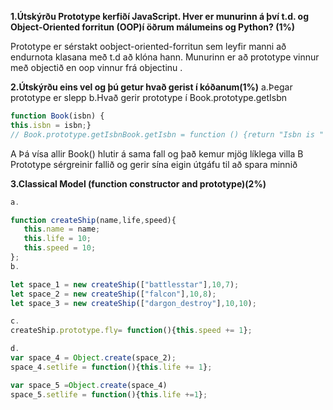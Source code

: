 **1.Útskýrðu Prototype kerfiðí JavaScript. Hver er munurinn á því t.d. og 
Object-Oriented forritun (OOP)í öðrum málumeins og Python? (1%)**

Prototype er sérstakt oobject-oriented-forritun sem leyfir manni að endurnota klasana með t.d að klóna hann.
Munurinn er að prototype vinnur með objectið en oop vinnur frá objectinu .

**2.Útskýrðu eins vel og þú getur hvað gerist í kóðanum(1%)**
  a.Þegar prototype er slepp
b.Hvað gerir prototype í Book.prototype.getIsbn
 ```javascript
function Book(isbn) {
this.isbn = isbn;}
// Book.prototype.getIsbnBook.getIsbn = function () {return "Isbn is " + this.isbn;};
 ```
A Þá vísa allir Book() hlutir á sama fall og það kemur mjög líklega villa
B Prototype sérgreinir fallið og gerir sína eigin útgáfu til að spara minnið

**3.Classical Model (function constructor and prototype)(2%)**
 ```javascript
 a.
 
 function createShip(name,life,speed){
    this.name = name;
    this.life = 10;
    this.speed = 10;
};
b.

let space_1 = new createShip(["battlesstar"],10,7); 
let space_2 = new createShip(["falcon"],10,8);
let space_3 = new createShip(["dargon_destroy"],10,10);

c.
createShip.prototype.fly= function(){this.speed += 1};

d.
var space_4 = Object.create(space_2);
space_4.setlife = function(){this.life += 1}; 

var space_5 =Object.create(space_4)
space_5.setlife = function(){this.life +=1};

 ```
